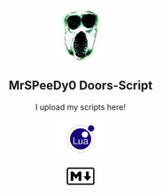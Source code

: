 <p align="center">
 <img width="100px" src="https://github.com/MrSPeeDy0/DS-images/blob/main/DS-image-proflie.png?raw=true" align="center" alt="MrSPeeDy0 Doors-Script" />
 <h2 align="center">MrSPeeDy0 Doors-Script</h2>
 <p align="center">I upload my scripts here!</p>
</p>
  <p align="center">
    <a href="https://www.lua.org/">
     <img width="100px"
      <img alt="Lua" src="https://github.com/MrSPeeDy0/DS-images/blob/main/DS-image-lua.png?raw=true" />
    </a>
<p align="center">
    <a href="https://www.markdownguide.org/">
     <img width="50px"
      <img alt="Markdown" src="https://github.com/MrSPeeDy0/DS-images/blob/main/DS-image-markdown.png?raw=true" />
    </a>
